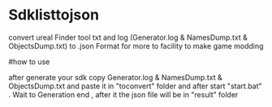 # Sdklisttojson
convert ureal Finder tool txt and log (Generator.log & NamesDump.txt & ObjectsDump.txt) to .json Format for more to facility to make game modding 

#how to use 

after generate your sdk copy Generator.log & NamesDump.txt & ObjectsDump.txt and paste it in "toconvert" folder and after start "start.bat" . Wait to Generation end , after it the json file will be in "result" folder 

